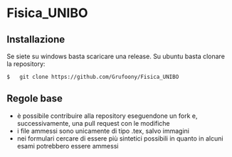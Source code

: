 # Fisica_UNIBO
## Installazione
Se siete su windows basta scaricare una release.
Su ubuntu basta clonare la repository:

    $   git clone https://github.com/Grufoony/Fisica_UNIBO

## Regole base
* è possibile contribuire alla repository eseguendone un fork e, successivamente, una pull request con le modifiche
* i file ammessi sono unicamente di tipo .tex, salvo immagini
* nei formulari cercare di essere più sintetici possibili in quanto in alcuni esami potrebbero essere ammessi

